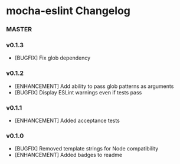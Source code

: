 # mocha-eslint Changelog

### MASTER

### v0.1.3
* [BUGFIX] Fix glob dependency

### v0.1.2
* [ENHANCEMENT] Add ability to pass glob patterns as arguments
* [BUGFIX] Display ESLint warnings even if tests pass

### v0.1.1
* [ENHANCEMENT] Added acceptance tests

### v0.1.0
* [BUGFIX] Removed template strings for Node compatibility
* [ENHANCEMENT] Added badges to readme
